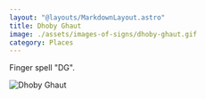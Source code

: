 ```yaml
---
layout: "@layouts/MarkdownLayout.astro"
title: Dhoby Ghaut
image: ./assets/images-of-signs/dhoby-ghaut.gif
category: Places
---
```


Finger spell "DG".

![Dhoby Ghaut](@signs/dhoby-ghaut.gif)

